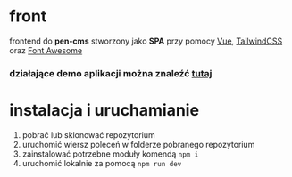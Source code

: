 # front

frontend do **pen-cms** stworzony jako **SPA** przy pomocy [Vue](https://vuejs.org/), [TailwindCSS](https://tailwindcss.com/) oraz [Font Awesome](https://fontawesome.com/)

### działające demo aplikacji można znaleźć [tutaj](https://pen-cms-front.netlify.app/)

# instalacja i uruchamianie

1. pobrać lub sklonować repozytorium
2. uruchomić wiersz poleceń w folderze pobranego repozytorium
2. zainstalować potrzebne moduły komendą `npm i`
3. uruchomić lokalnie za pomocą `npm run dev`
